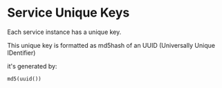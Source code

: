 # Service Unique Keys

Each service instance has a unique key.

This unique key is formatted as md5hash of an UUID (Universally Unique IDentifier)

it's generated by:
```
md5(uuid())
```
